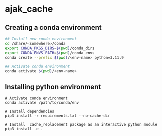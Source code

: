 # ajak_cache

## Creating a conda environment
```bash
## Install new conda environment
cd /share/<somewhere>/conda
export CONDA_PKGS_DIRS=$(pwd)/conda_dirs
export CONDA_ENVS_PATH=$(pwd)/conda_envs
conda create --prefix $(pwd)/<env-name> python=3.11.9

## Activate conda environment
conda activate $(pwd)/<env-name>
```

## Installing python environment
```
# Activate conda environment
conda activate /path/to/conda/env

# Install dependencies 
pip3 install -r requirements.txt --no-cache-dir

# Install  cache_replacement package as an interactive python module
pip3 install -e .
```
